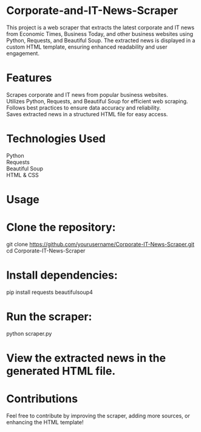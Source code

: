 # Corporate-and-IT-News-Scraper
This project is a web scraper that extracts the latest corporate and IT news from Economic Times, Business Today, and other business websites using Python, Requests, and Beautiful Soup. The extracted news is displayed in a custom HTML template, ensuring enhanced readability and user engagement.

# Features
Scrapes corporate and IT news from popular business websites.<br>
Utilizes Python, Requests, and Beautiful Soup for efficient web scraping.<br>
Follows best practices to ensure data accuracy and reliability.<br>
Saves extracted news in a structured HTML file for easy access.

# Technologies Used
Python<br>
Requests<br>
Beautiful Soup<br>
HTML & CSS

# Usage
# Clone the repository:
git clone https://github.com/yourusername/Corporate-IT-News-Scraper.git<br>
cd Corporate-IT-News-Scraper

# Install dependencies:
pip install requests beautifulsoup4

# Run the scraper:
python scraper.py

# View the extracted news in the generated HTML file.

# Contributions
Feel free to contribute by improving the scraper, adding more sources, or enhancing the HTML template!

